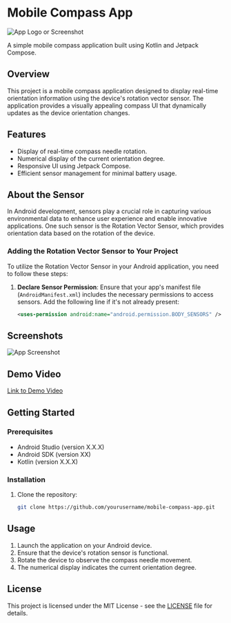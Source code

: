 # Mobile Compass App

![App Logo or Screenshot](path/to/app_image.png)

A simple mobile compass application built using Kotlin and Jetpack Compose.

## Overview

This project is a mobile compass application designed to display real-time orientation information using the device's rotation vector sensor. The application provides a visually appealing compass UI that dynamically updates as the device orientation changes.

## Features

- Display of real-time compass needle rotation.
- Numerical display of the current orientation degree.
- Responsive UI using Jetpack Compose.
- Efficient sensor management for minimal battery usage.

## About the Sensor

In Android development, sensors play a crucial role in capturing various environmental data to enhance user experience and enable innovative applications. One such sensor is the Rotation Vector Sensor, which provides orientation data based on the rotation of the device.

### Adding the Rotation Vector Sensor to Your Project

To utilize the Rotation Vector Sensor in your Android application, you need to follow these steps:

1. **Declare Sensor Permission**: Ensure that your app's manifest file (`AndroidManifest.xml`) includes the necessary permissions to access sensors. Add the following line if it's not already present:

   ```xml
   <uses-permission android:name="android.permission.BODY_SENSORS" />


## Screenshots

![App Screenshot](path/to/app_screenshot.png)

## Demo Video

[Link to Demo Video](https://example.com)

## Getting Started

### Prerequisites

- Android Studio (version X.X.X)
- Android SDK (version XX)
- Kotlin (version X.X.X)

### Installation

1. Clone the repository:

   ```bash
   git clone https://github.com/yourusername/mobile-compass-app.git
## Usage

1. Launch the application on your Android device.
2. Ensure that the device's rotation sensor is functional.
3. Rotate the device to observe the compass needle movement.
4. The numerical display indicates the current orientation degree.

## License

This project is licensed under the MIT License - see the [LICENSE](LICENSE) file for details.
